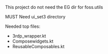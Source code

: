 This project do not need the EG dir for foss.utils 

MUST Need ui_set3 directory

Needed top files:
- 3rdp_wrapper.kt
- Composewidgets.kt
- ReusableComposables.kt